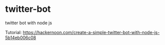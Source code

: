 # twitter-bot
twitter bot with node js

Tutorial: https://hackernoon.com/create-a-simple-twitter-bot-with-node-js-5b14eb006c08
